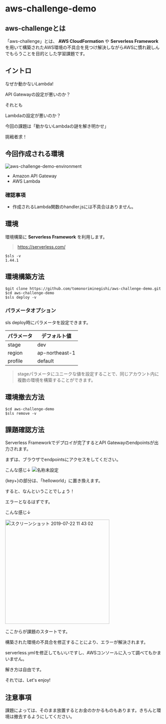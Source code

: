 # aws-challenge-demo
## aws-challengeとは
「aws-challenge」とは、 **AWS CloudFormation** や **Serverless Framework** を用いて構築されたAWS環境の不具合を見つけ解決しながらAWSに慣れ親しんでもらうことを目的とした学習課題です。

## イントロ 
なぜか動かないLambda!

API Gatewayの設定が悪いのか？

それとも

Lambdaの設定が悪いのか？

今回の課題は「動かないLambdaの謎を解き明かせ」

挑戦者求！

## 今回作成される環境
![aws-challenge-demo-environment](https://user-images.githubusercontent.com/11880332/61526205-f1aafb00-aa54-11e9-90b6-a2dea5b7fd28.png)

* Amazon API Gateway
* AWS Lambda

### 確認事項
* 作成されるLambda関数のhandler.jsには不具合はありません。

## 環境
環境構築に **Serverless Framework** を利用します。

> https://serverless.com/

```
$sls -v
1.44.1
```

## 環境構築方法
```
$git clone https://github.com/tomonoriminegishi/aws-challenge-demo.git
$cd aws-challenge-demo
$sls deploy -v
```

### パラメータオプション
sls deploy時にパラメータを設定できます。

| パラメータ | デフォルト値 |
----|---- 
| stage | dev |
| region | ap-northeast-1 |
| profile | default |

> stageパラメータにユニークな値を設定することで、同じアカウント内に複数の環境を構築することができます。

## 環境撤去方法
```
$cd aws-challenge-demo
$sls remove -v
```

## 課題確認方法

Serverless Frameworkでデプロイが完了するとAPI Gatewayのendpointsが出力されます。

まずは、ブラウザでendpointsにアクセスをしてください。

こんな感じ↓
![名称未設定](https://user-images.githubusercontent.com/11880332/61602690-8ab85c80-ac75-11e9-9f8b-f2ffc7998a49.png)

{key+}の部分は、「helloworld」に置き換えます。

すると、なんということでしょう！

エラーとなるはずです。

こんな感じ↓

<img width="335" alt="スクリーンショット 2019-07-22 11 43 02" src="https://user-images.githubusercontent.com/11880332/61602785-f8fd1f00-ac75-11e9-992f-6be33e79ecee.png">

ここからが課題のスタートです。

構築された環境の不具合を修正することにより、エラーが解決されます。

serverless.ymlを修正してもいいですし、AWSコンソールに入って調べてもかまいません。

解き方は自由です。

それでは、Let's enjoy!

## 注意事項

課題によっては、そのまま放置するとお金のかかるものもあります。きちんと環境は撤去するようにしてください。
